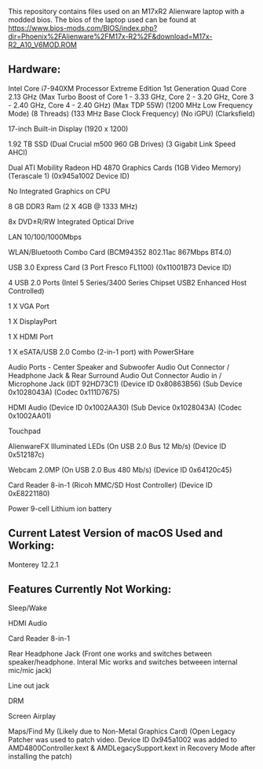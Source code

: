 This repository contains files used on an M17xR2 Alienware laptop with a modded bios. The bios of the laptop used can be found at https://www.bios-mods.com/BIOS/index.php?dir=Phoenix%2FAlienware%2FM17x-R2%2F&download=M17x-R2_A10_V6MOD.ROM

## Hardware:

Intel Core i7-940XM Processor Extreme Edition 1st Generation Quad Core 2.13 GHz (Max Turbo Boost of Core 1 - 3.33 GHz, Core 2 - 3.20 GHz, Core 3 - 2.40 GHz, Core 4 - 2.40 GHz) (Max TDP 55W) (1200 MHz Low Frequency Mode) (8 Threads) (133 MHz Base Clock Frequency) (No iGPU) (Clarksfield)

17-inch Built-in Display (1920 x 1200)

1.92 TB SSD (Dual Crucial m500 960 GB Drives) (3 Gigabit Link Speed AHCI)

Dual ATI Mobility Radeon HD 4870 Graphics Cards (1GB Video Memory) (Terascale 1) (0x945a1002 Device ID)

No Integrated Graphics on CPU

8 GB DDR3 Ram (2 X 4GB @ 1333 MHz)

8x DVD±R/RW Integrated Optical Drive

LAN 10/100/1000Mbps

WLAN/Bluetooth Combo Card (BCM94352 802.11ac 867Mbps BT4.0)

USB 3.0 Express Card (3 Port Fresco FL1100) (0x11001B73 Device ID)

4 USB 2.0 Ports (Intel 5 Series/3400 Series Chipset USB2 Enhanced Host Controlled)

1 X VGA Port

1 X DisplayPort

1 X HDMI Port

1 X eSATA/USB 2.0 Combo (2-in-1 port) with PowerSHare

Audio Ports - Center Speaker and Subwoofer Audio Out Connector / Headphone Jack & Rear Surround Audio Out Connector Audio in / Microphone Jack (IDT 92HD73C1) (Device ID 0x80863B56) (Sub Device 0x1028043A) (Codec 0x111D7675)

HDMI Audio (Device ID 0x1002AA30) (Sub Device 0x1028043A) (Codec 0x1002AA01)

Touchpad 

AlienwareFX Illuminated LEDs (On USB 2.0 Bus 12 Mb/s) (Device ID 0x512187c)

Webcam 2.0MP (On USB 2.0 Bus 480 Mb/s) (Device ID 0x64120c45)

Card Reader 8-in-1 (Ricoh MMC/SD Host Controller) (Device ID 0xE8221180)

Power 9-cell Lithium ion battery



## Current Latest Version of macOS Used and Working:
Monterey 12.2.1


## Features Currently Not Working:

Sleep/Wake

HDMI Audio

Card Reader 8-in-1

Rear Headphone Jack (Front one works and switches between speaker/headphone. Interal Mic works and switches betweeen internal mic/mic jack)

Line out jack

DRM

Screen Airplay

Maps/Find My (Likely due to Non-Metal Graphics Card) (Open Legacy Patcher was used to patch video. Device ID 0x945a1002 was added to AMD4800Controller.kext & AMDLegacySupport.kext in Recovery Mode after installing the patch) 
